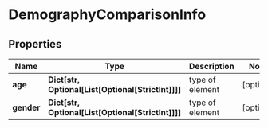 # DemographyComparisonInfo


## Properties

| Name | Type | Description | Notes |
|------------ | ------------- | ------------- | -------------|
**age** | **Dict[str, Optional[List[Optional[StrictInt]]]]** | type of element |[optional]|
**gender** | **Dict[str, Optional[List[Optional[StrictInt]]]]** | type of element |[optional]|